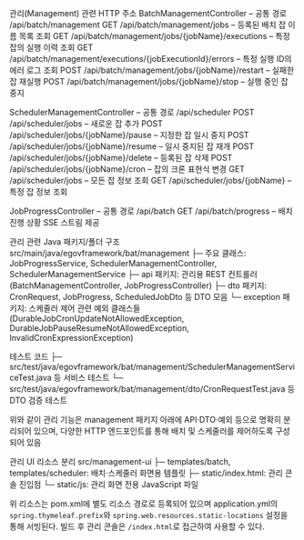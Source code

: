 관리(Management) 관련 HTTP 주소
BatchManagementController – 공통 경로 /api/batch/management
GET /api/batch/management/jobs – 등록된 배치 잡 이름 목록 조회
GET /api/batch/management/jobs/{jobName}/executions – 특정 잡의 실행 이력 조회
GET /api/batch/management/executions/{jobExecutionId}/errors – 특정 실행 ID의 에러 로그 조회
POST /api/batch/management/jobs/{jobName}/restart – 실패한 잡 재실행
POST /api/batch/management/jobs/{jobName}/stop – 실행 중인 잡 중지

SchedulerManagementController – 공통 경로 /api/scheduler
POST /api/scheduler/jobs – 새로운 잡 추가
POST /api/scheduler/jobs/{jobName}/pause – 지정한 잡 일시 중지
POST /api/scheduler/jobs/{jobName}/resume – 일시 중지된 잡 재개
POST /api/scheduler/jobs/{jobName}/delete – 등록된 잡 삭제
POST /api/scheduler/jobs/{jobName}/cron – 잡의 크론 표현식 변경
GET /api/scheduler/jobs – 모든 잡 정보 조회
GET /api/scheduler/jobs/{jobName} – 특정 잡 정보 조회

JobProgressController – 공통 경로 /api/batch
GET /api/batch/progress – 배치 진행 상황 SSE 스트림 제공

관리 관련 Java 패키지/폴더 구조
src/main/java/egovframework/bat/management
├─ 주요 클래스: JobProgressService, SchedulerManagementController, SchedulerManagementService
├─ api 패키지: 관리용 REST 컨트롤러 (BatchManagementController, JobProgressController)
├─ dto 패키지: CronRequest, JobProgress, ScheduledJobDto 등 DTO 모음
└─ exception 패키지: 스케줄러 제어 관련 예외 클래스들
(DurableJobCronUpdateNotAllowedException, DurableJobPauseResumeNotAllowedException, InvalidCronExpressionException)

테스트 코드
├─ src/test/java/egovframework/bat/management/SchedulerManagementServiceTest.java 등 서비스 테스트
└─ src/test/java/egovframework/bat/management/dto/CronRequestTest.java 등 DTO 검증 테스트

위와 같이 관리 기능은 management 패키지 아래에 API·DTO·예외 등으로 명확히 분리되어 있으며, 
다양한 HTTP 엔드포인트를 통해 배치 및 스케줄러를 제어하도록 구성되어 있음

관리 UI 리소스 분리
src/management-ui
├─ templates/batch, templates/scheduler: 배치·스케줄러 화면용 템플릿
├─ static/index.html: 관리 콘솔 진입점
└─ static/js: 관리 화면 전용 JavaScript 파일

위 리소스는 pom.xml에 별도 리소스 경로로 등록되어 있으며
application.yml의 `spring.thymeleaf.prefix`와
`spring.web.resources.static-locations` 설정을 통해 서빙된다.
빌드 후 관리 콘솔은 `/index.html`로 접근하여 사용할 수 있다.
